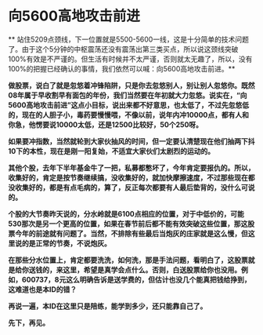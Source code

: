 向5600高地攻击前进
====



** 站住5209点颈线，下一位置就是5500-5600一线，这是十分简单的技术问题了。由于这个5分钟的中枢震荡还没有震荡出第三类买点，所以说这颈线突破100%有效是不严谨的。但生活有时候并不太严谨，否则就太无趣了，所以，没有100%的把握已经确认的事情，我们依然可以喊：向5600高地攻击前进。**

**做股票，说白了就是忽悠着冲锋陷阱，只是你去忽悠别人，别让别人忽悠你。既然08年属于早收割早有面包的年份，我们当然要在年初就大力忽悠。说实在，“向5600高地攻击前进”这点小目标，说出来都不好意思，也太低了，不过先忽悠低的，现在的人胆子小，毒药要慢慢喂，不像以前，说年内冲10000点，都有人和你急，他愣要说10000太低，还是12500比较好，50个250呀。**

**如果要冲指数，当然就轮到大家伙抽风的时间，但一定要认清楚现在他们抽两下抖10下的本性，现在是刚一阳复始，不适宜大家伙们太剧烈的运动的。**

**其他个股，去年下半年基金牛了一把，私募都憋坏了，今年肯定要报仇的。所以，收集好的，肯定是按节奏继续搞，没收集好的，就加快摩擦速度，不过那些现在都没收集好的，都是有点毛病的，算了，反正每次都要有人最后垫背的，没什么可说的。**

**个股的大节奏昨天说的，分水岭就是6100点相应的位置，对于中低价的，可能530那次是另一个更高的位置，如果在春节前后都不能有效突破这些位置，那这股票今年的前途就有问题了。当然，不排除有些最后当炮灰的庄家就是这么慢，但这里说的是正常的节奏，不说炮灰。**

**在那些分水位置上，肯定都要洗洗，如何洗，那是手法问题，看明白了，这股票就是给你送钱的，来这里，希望是真学会点什么。否则，白送股票给你也没用。例如，600737，8元这么明确告诉是送学费的，但估计也没几个能真把钱给挣到，这难道也是本ID的错？**

**再说一遍，本ID在这里只是陪练，能学到多少，还只能靠自己了。**

**先下，再见。**
